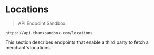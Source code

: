 # Locations

> API Endpoint
Sandbox:
```
https://api.thanxsandbox.com/locations
```

This section describes endpoints that enable a third party to fetch a merchant's locations.
